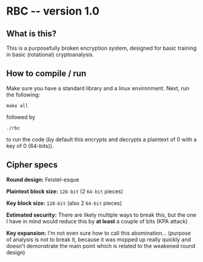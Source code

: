 # RBC -- version 1.0
## What is this?
This is a purposefully broken encryption system, designed for basic 
training in basic (rotational) cryptoanalysis.

## How to compile / run
Make sure you have a standard library and a linux environment.
Next, run the following:

`make all`

followed by

`./rbc`

to run the code (by default this encrypts and decrypts a plaintext of 0 
with a key of 0 (64-bits)).

## Cipher specs

**Round design:** Feistel-esque

**Plaintext block size:** `128-bit` (2 `64-bit` pieces)

**Key block size:** `128-bit` (also 2 `64-bit` pieces)

**Estimated security:** There are likely multiple ways to break this, 
but the one I have in mind would reduce this by **at least** a couple of 
bits (KPA attack)

**Key expansion:** I'm not even sure how to call this abomination... 
(purpose of analysis is not to break it, because it was mopped up really 
quickly and doesn't demonstrate the main point which is related to the 
weakened round design)
